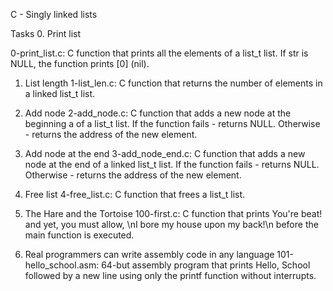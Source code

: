 C - Singly linked lists

Tasks
0. Print list

0-print_list.c: C function that prints all the elements of a list_t list.
If str is NULL, the function prints [0] (nil).
1. List length
1-list_len.c: C function that returns the number of elements in a linked list_t list.

2. Add node
2-add_node.c: C function that adds a new node at the beginning a of a list_t list.
If the function fails - returns NULL.
Otherwise - returns the address of the new element.

3. Add node at the end
3-add_node_end.c: C function that adds a new node at the end of a linked list_t list.
If the function fails - returns NULL.
Otherwise - returns the address of the new element.

4. Free list
4-free_list.c: C function that frees a list_t list.

5. The Hare and the Tortoise
100-first.c: C function that prints You're beat! and yet, you must allow,
\nI bore my house upon my back!\n before the main function is executed.

6. Real programmers can write assembly code in any language
101-hello_school.asm: 
64-but assembly program that prints Hello, School followed by a new line 
using only the printf function without interrupts.
